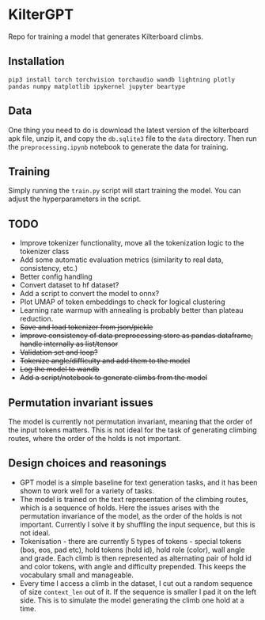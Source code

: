 # KilterGPT

Repo for training a model that generates Kilterboard climbs.

## Installation

`pip3 install torch torchvision torchaudio wandb lightning plotly pandas numpy matplotlib ipykernel jupyter beartype`

## Data

One thing you need to do is download the latest version of the kilterboard apk file, unzip it, and copy the `db.sqlite3` file to the `data` directory.
Then run the `preprocessing.ipynb` notebook to generate the data for training.

## Training

Simply running the `train.py` script will start training the model. You can adjust the hyperparameters in the script.

## TODO

* Improve tokenizer functionality, move all the tokenization logic to the tokenizer class
* Add some automatic evaluation metrics (similarity to real data, consistency, etc.)
* Better config handling
* Convert dataset to hf dataset?
* Add a script to convert the model to onnx?
* Plot UMAP of token embeddings to check for logical clustering
* Learning rate warmup with annealing is probably better than plateau reduction.
* ~~Save and load tokenizer from json/pickle~~
* ~~Improve consistency of data preprocessing store as pandas dataframe, handle internally as list/tensor~~
* ~~Validation set and loop?~~
* ~~Tokenize angle/difficulty and add them to the model~~
* ~~Log the model to wandb~~
* ~~Add a script/notebook to generate climbs from the model~~

## Permutation invariant issues

The model is currently not permutation invariant, meaning that the order of the input tokens matters.
This is not ideal for the task of generating climbing routes, where the order of the holds is not important.

## Design choices and reasonings

* GPT model is a simple baseline for text generation tasks, and it has been shown to work well for a variety of tasks.
* The model is trained on the text representation of the climbing routes, which is a sequence of holds. Here the issues arises with the permutation invariance of the model, as the order of the holds is not important. Currently I solve it by shuffling the input sequence, but this is not ideal.
* Tokenisation - there are currently 5 types of tokens - special tokens (bos, eos, pad etc), hold tokens (hold id), hold role (color), wall angle and grade. Each climb is then represented as alternating pair of hold id and color tokens, with angle and difficulty prepended. This keeps the vocabulary small and manageable.
* Every time I access a climb in the dataset, I cut out a random sequence of size `context_len` out of it. If the sequence is smaller I pad it on the left side. This is to simulate the model generating the climb one hold at a time.
